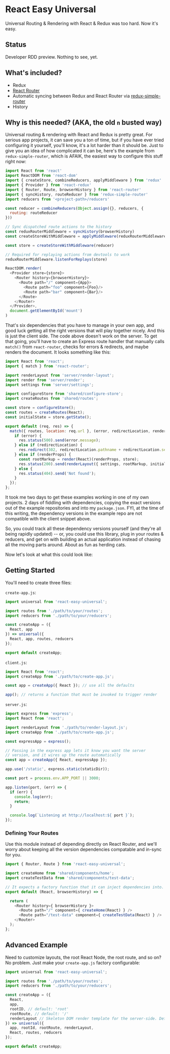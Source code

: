 # React Easy Universal

Universal Routing & Rendering with React & Redux was too hard. Now it's easy.

## Status

Developer RDD preview. Nothing to see, yet.


## What's included?

* Redux
* [React Router]()
* Automatic syncing between Redux and React Router via [redux-simple-router](https://github.com/rackt/redux-simple-router)
* History

## Why is this needed? (AKA, the old `n` busted way)

Universal routing & rendering with React and Redux is pretty great. For serious app projects, it can save you a ton of time, but if you have ever tried configuring it yourself, you'll know, it's a lot harder than it should be. Just to give you an idea of how complicated it can be, here's the example from `redux-simple-router`, which is AFAIK, the easiest way to configure this stuff right now:

```js
import React from 'react'
import ReactDOM from 'react-dom'
import { createStore, combineReducers, applyMiddleware } from 'redux'
import { Provider } from 'react-redux'
import { Router, Route, browserHistory } from 'react-router'
import { syncHistory, routeReducer } from 'redux-simple-router'
import reducers from '<project-path>/reducers'

const reducer = combineReducers(Object.assign({}, reducers, {
  routing: routeReducer
}))

// Sync dispatched route actions to the history
const reduxRouterMiddleware = syncHistory(browserHistory)
const createStoreWithMiddleware = applyMiddleware(reduxRouterMiddleware)(createStore)

const store = createStoreWithMiddleware(reducer)

// Required for replaying actions from devtools to work
reduxRouterMiddleware.listenForReplays(store)

ReactDOM.render(
  <Provider store={store}>
    <Router history={browserHistory}>
      <Route path="/" component={App}>
        <Route path="foo" component={Foo}/>
        <Route path="bar" component={Bar}/>
      </Route>
    </Router>
  </Provider>,
  document.getElementById('mount')
)
```

That's six dependencies that you have to manage in your own app, and good luck getting all the right versions that will play together nicely. And this is just the client side. The code above doesn't work on the server. To get that going, you'll have to create an Express route handler that manually calls `match()` from `react-router`, checks for errors & redirects, and maybe renders the document. It looks something like this:


```js
import React from 'react';
import { match } from 'react-router';

import renderLayout from 'server/render-layout';
import render from 'server/render';
import settings from 'server/settings';

import configureStore from 'shared/configure-store';
import createRoutes from 'shared/routes';

const store = configureStore();
const routes = createRoutes(React);
const initialState = store.getState();

export default (req, res) => {
  match({ routes, location: req.url }, (error, redirectLocation, renderProps) => {
    if (error) {
      res.status(500).send(error.message);
    } else if (redirectLocation) {
      res.redirect(302, redirectLocation.pathname + redirectLocation.search);
    } else if (renderProps) {
      const rootMarkup = render(React)(renderProps, store);
      res.status(200).send(renderLayout({ settings, rootMarkup, initialState }));
    } else {
      res.status(404).send('Not found');
    }
  });
};
```

It took me two days to get these examples working in one of my own projects. 2 days of fiddling with dependencies, copying the exact versions out of the example repositories and into my `package.json`. FYI, at the time of this writing, the dependency versions in the example repo are not compatible with the client snippet above.

So, you could track all these dependency versions yourself (and they're all being rapidly updated) -- or, you could use this library, plug in your routes & reducers, and get on with building an actual application instead of chasing all the moving parts around. About as fun as herding cats.

Now let's look at what this could look like:


## Getting Started

You'll need to create three files:

`create-app.js`:

```js
import universal from 'react-easy-universal';

import routes from './path/to/your/routes';
import reducers from './path/to/your/reducers';

const createApp = ({
  React, app
}) => universal({
  React, app, routes, reducers
});

export default createApp;
```


`client.js`:

```js
import React from 'react';
import createApp from './path/to/create-app.js';

const app = createApp({ React }); // use all the defaults

app(); // returns a function that must be invoked to trigger render
```


`server.js`:

```js
import express from 'express';
import React from 'react';

import renderLayout from './path/to/render-layout.js';
import createApp from './path/to/create-app.js';

const expressApp = express();

// Passing in the express app lets it know you want the server
// version, and it wires up the route automatically
const app = createApp({ React, expressApp });

app.use('/static', express.static(staticDir));

const port = process.env.APP_PORT || 3000;

app.listen(port, (err) => {
  if (err) {
    console.log(err);
    return;
  }

  console.log(`Listening at http://localhost:${ port }`);
});
```


### Defining Your Routes

Use this module instead of depending directly on React Router, and we'll worry about keeping all the version dependencies compatable and in-sync for you.

```js
import { Router, Route } from 'react-easy-universal';

import createHome from 'shared/components/home';
import createTestData from 'shared/components/test-data';

// It expects a factory function that it can inject dependencies into.
export default (React, browserHistory) => {

  return (
    <Router history={ browserHistory }>
      <Route path="/" component={ createHome(React) } />
      <Route path="/test-data" component={ createTestData(React) } />
    </Router>
  );
};
```


## Advanced Example

Need to customize layouts, the root React Node, the root route, and so on? No problem. Just make your `create-app.js` factory configurable:

```js
import universal from 'react-easy-universal';

import routes from './path/to/your/routes';
import reducers from './path/to/your/reducers';

const createApp = ({
  React,
  app,
  rootID, // default: 'root'
  rootRoute, // default: '/'
  renderLayout // Skeleton DOM render template for the server-side. Default: Barebones ES6 template
}) => universal({
  app, rootId, rootRoute, renderLayout,
  React, routes, reducers
});

export default createApp;
```
